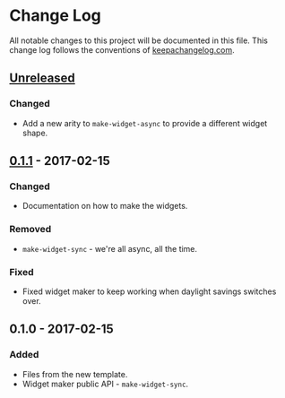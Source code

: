 # Change Log
All notable changes to this project will be documented in this file. This change log follows the conventions of [keepachangelog.com](http://keepachangelog.com/).

## [Unreleased]
### Changed
- Add a new arity to `make-widget-async` to provide a different widget shape.

## [0.1.1] - 2017-02-15
### Changed
- Documentation on how to make the widgets.

### Removed
- `make-widget-sync` - we're all async, all the time.

### Fixed
- Fixed widget maker to keep working when daylight savings switches over.

## 0.1.0 - 2017-02-15
### Added
- Files from the new template.
- Widget maker public API - `make-widget-sync`.

[Unreleased]: https://github.com/your-name/anakata/compare/0.1.1...HEAD
[0.1.1]: https://github.com/your-name/anakata/compare/0.1.0...0.1.1
